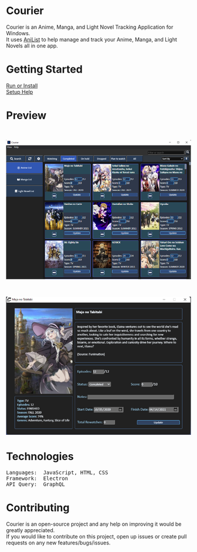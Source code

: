 # Courier
Courier is an Anime, Manga, and Light Novel Tracking Application for Windows. 
<br>
It uses [AniList](https://anilist.co/home) to help manage and track your Anime, Manga, and Light Novels all in one app.  

# Getting Started
[Run or Install](https://github.com/ReStartQ/Courier/blob/main/RunOrInstall.md)
<br>
[Setup Help](https://github.com/ReStartQ/Courier/blob/main/HELP.md)

# Preview

<br>

![MAIN WINDOW](https://github.com/ReStartQ/Courier/blob/main/Preview/MainWindowPreview.png)

<br>

<p align="center">
  <img src="https://github.com/ReStartQ/Courier/blob/main/Preview/ExtraInfoWindowPreview.png" />
</p>


# Technologies
<pre>
Languages:  JavaScript, HTML, CSS
Framework:  Electron
API Query:  GraphQL
</pre>

# Contributing
Courier is an open-source project and any help on improving it would be greatly appreciated. 
<br>
If you would like to contribute on this project, open up issues or create pull requests on any new features/bugs/issues.
